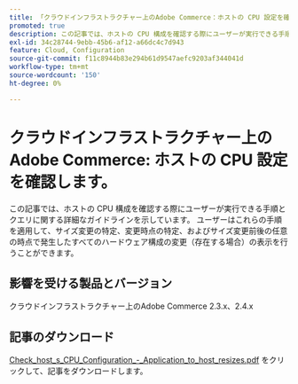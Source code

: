 ```yaml
---
title: 「クラウドインフラストラクチャー上のAdobe Commerce：ホストの CPU 設定を確認する」
promoted: true
description: この記事では、ホストの CPU 構成を確認する際にユーザーが実行できる手順とクエリに関する詳細なガイドラインを示しています。 ユーザーはこれらの手順を適用して、サイズ変更の特定、変更時点の特定、およびサイズ変更前後の任意の時点で発生したすべてのハードウェア構成の変更（存在する場合）の表示を行うことができます。
exl-id: 34c28744-9ebb-45b6-af12-a66dc4c7d943
feature: Cloud, Configuration
source-git-commit: f11c8944b83e294b61d9547aefc9203af344041d
workflow-type: tm+mt
source-wordcount: '150'
ht-degree: 0%

---
```


# クラウドインフラストラクチャー上のAdobe Commerce: ホストの CPU 設定を確認します。

この記事では、ホストの CPU 構成を確認する際にユーザーが実行できる手順とクエリに関する詳細なガイドラインを示しています。 ユーザーはこれらの手順を適用して、サイズ変更の特定、変更時点の特定、およびサイズ変更前後の任意の時点で発生したすべてのハードウェア構成の変更（存在する場合）の表示を行うことができます。

## 影響を受ける製品とバージョン

クラウドインフラストラクチャー上のAdobe Commerce 2.3.x、2.4.x

## 記事のダウンロード

[Check_host_s_CPU_Configuration_-_Application_to_host_resizes.pdf](assets/Check_host_s_CPU_Configuration_-_Application_to_host_resizes.pdf) をクリックして、記事をダウンロードします。
